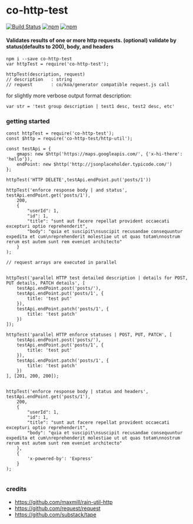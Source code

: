 # co-http-test #

[![Build Status](https://travis-ci.org/maxmill/co-http-test.svg?style=flat-square)](https://travis-ci.org/maxmill/co-http-test)
[![npm](https://img.shields.io/npm/v/co-http-test.svg?style=flat-square)]()
[![npm](https://img.shields.io/npm/dt/co-http-test.svg)]()

#### Validates results of one or more http requests. (optional) validate by status(defaults to 200), body, and headers


```
npm i --save co-http-test
var httpTest = require('co-http-test');

httpTest(description, request)
// description   : string
// request       : co/koa/generator compatible request.js call
```

for slightly more verbose output format description:

    var str = 'test group description | test1 desc, test2 desc, etc'

### getting started
```
const httpTest = require('co-http-test');
const $http = require('co-http-test/http-util');

const testApi = {
    gmaps: new $http('https://maps.googleapis.com/', {'x-hi-there': 'hello'}),
    endPoint: new $http('http://jsonplaceholder.typicode.com/')
};

httpTest('HTTP DELETE',testApi.endPoint.put('posts/1'))

httpTest('enforce response body | and status', testApi.endPoint.get('posts/1'),
    200,
    {
        "userId": 1,
        "id": 1,
        "title": "sunt aut facere repellat provident occaecati excepturi optio reprehenderit",
        "body": "quia et suscipit\nsuscipit recusandae consequuntur expedita et cum\nreprehenderit molestiae ut ut quas totam\nnostrum rerum est autem sunt rem eveniet architecto"
    }
);

// request arrays are executed in parallel


httpTest('parallel HTTP test detailed description | details for POST, PUT details, PATCH details', [
    testApi.endPoint.post('posts/'),
    testApi.endPoint.put('posts/1', {
        title: 'test put'
    }),
    testApi.endPoint.patch('posts/1', {
        title: 'test patch'
    })
]);

httpTest('parallel HTTP enforce statuses | POST, PUT, PATCH', [
    testApi.endPoint.post('posts/'),
    testApi.endPoint.put('posts/1', {
        title: 'test put'
    }),
    testApi.endPoint.patch('posts/1', {
        title: 'test patch'
    })
], [201, 200, 200]);


httpTest('enforce response body | status and headers', testApi.endPoint.get('posts/1'),
    200,
    {
        "userId": 1,
        "id": 1,
        "title": "sunt aut facere repellat provident occaecati excepturi optio reprehenderit",
        "body": "quia et suscipit\nsuscipit recusandae consequuntur expedita et cum\nreprehenderit molestiae ut ut quas totam\nnostrum rerum est autem sunt rem eveniet architecto"
    },
    {
        'x-powered-by': 'Express'
    }
);


```

### credits ###
- https://github.com/maxmill/rain-util-http
- https://github.com/request/request
- https://github.com/substack/tape
